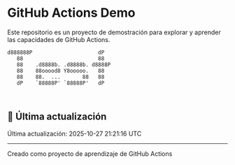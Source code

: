 # GitHub Actions Demo

Este repositorio es un proyecto de demostración para explorar y aprender las capacidades de GitHub Actions.


<!-- ASCII_ART_START -->
```
d888888P                     dP   
   88                        88   
   88    .d8888b. .d8888b. d8888P 
   88    88ooood8 Y8ooooo.   88   
   88    88.  ...       88   88   
   dP    `88888P' `88888P'   dP   
                                  
                                  
```
<!-- ASCII_ART_END -->

## 📅 Última actualización

<!-- LAST_UPDATE_START -->
Última actualización: 2025-10-27 21:21:16 UTC
<!-- LAST_UPDATE_END -->

---

Creado como proyecto de aprendizaje de GitHub Actions
